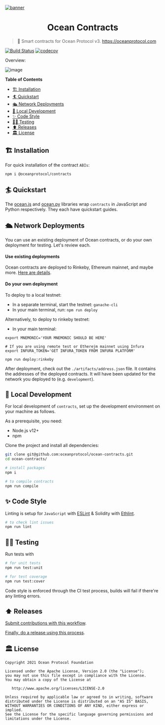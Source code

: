[![banner](https://raw.githubusercontent.com/oceanprotocol/art/master/github/repo-banner%402x.png)](https://oceanprotocol.com)

<h1 align="center">Ocean Contracts</h1>

> 🐙 Smart contracts for Ocean Protocol v3. https://oceanprotocol.com

[![Build Status](https://travis-ci.com/oceanprotocol/contracts.svg?token=soMi2nNfCZq19zS1Rx4i&branch=master)](https://travis-ci.com/oceanprotocol/contracts)
 [![codecov](https://codecov.io/gh/oceanprotocol/contracts/branch/master/graph/badge.svg?token=31SZX1V4ZJ)](https://codecov.io/gh/oceanprotocol/contracts)

Overview:

![image](https://user-images.githubusercontent.com/5428661/92893688-31cbfa80-f41a-11ea-845c-2c94ecc978f1.png)



**Table of Contents**

- [🏗 Installation](#-installation)
- [🏄 Quickstart](#-quickstart)
- [🛳 Network Deployments](#-network-deployments)
- [🦑 Local Development](#-local-development)
- [✨ Code Style](#-code-style)
- [👩‍🔬 Testing](#-testing)
- [⬆️ Releases](#️-releases)
- [🏛 License](#-license)

## 🏗 Installation

For quick installation of the contract `ABIs`:

```bash
npm i @oceanprotocol/contracts
```

## 🏄 Quickstart

The [ocean.js](https://github.com/oceanprotocol/ocean.js) and [ocean.py](https://github.com/oceanprotocol/ocean.py) libraries wrap `contracts` in JavaScript and Python respectively. They each have quickstart guides.


## 🛳 Network Deployments

You can use an existing deployment of Ocean contracts, or do your own deployment for testing. Let's review each.

#### Use existing deployments

Ocean contracts are deployed to Rinkeby, Ethereum mainnet, and maybe more. [Here are details](docs/README.md#deployments).

#### Do your own deployment

To deploy to a local testnet:
* In a separate terminal, start the testnet: `ganache-cli`
* In your main terminal, run: `npm run deploy`

Alternatively, to deploy to rinkeby testnet:
* In your main terminal:
```
export MNEMONIC='YOUR MNEMONIC SHOULD BE HERE'

# If you are using remote test or Etherejm mainnet using Infura
export INFURA_TOKEN='GET INFURA_TOKEN FROM INFURA PLATFORM' 

npm run deploy:rinkeby
```

After deployment, check out the `./artifacts/address.json` file. It contains the addresses of the deployed contracts. It will have been updated for the network you deployed to (e.g. `development`).

## 🦑 Local Development

For local development of `contracts`, set up the development environment on your machine as follows.

As a prerequisite, you need:

- Node.js v12+
- npm

Clone the project and install all dependencies:

```bash
git clone git@github.com:oceanprotocol/ocean-contracts.git
cd ocean-contracts/

# install packages
npm i

# to compile contracts
npm run compile
```

## ✨ Code Style

Linting is setup for `JavaScript` with [ESLint](https://eslint.org) & Solidity with [Ethlint](https://github.com/duaraghav8/Ethlint).

```bash
# to check lint issues
npm run lint
```

## 👩‍🔬 Testing

Run tests with 

```bash
# for unit tests
npm run test:unit

# for test coverage
npm run test:cover
```


Code style is enforced through the CI test process, builds will fail if there're any linting errors.

## ⬆️ Releases

[Submit contributions with this workflow](https://docs.oceanprotocol.com/concepts/contributing/#fix-or-improve-core-software).

[Finally, do a release using this process](docs/RELEASE_PROCESS.md).


## 🏛 License

```
Copyright 2021 Ocean Protocol Foundation

Licensed under the Apache License, Version 2.0 (the "License");
you may not use this file except in compliance with the License.
You may obtain a copy of the License at

   http://www.apache.org/licenses/LICENSE-2.0

Unless required by applicable law or agreed to in writing, software
distributed under the License is distributed on an "AS IS" BASIS,
WITHOUT WARRANTIES OR CONDITIONS OF ANY KIND, either express or implied.
See the License for the specific language governing permissions and
limitations under the License.
```
